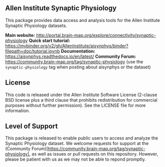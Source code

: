 Allen Institute Synaptic Physiology
-----------------------------------

This package provides data access and analysis tools for the Allen Institute Synaptic Physiology datasets.

**Main website:** http://portal.brain-map.org/explore/connectivity/synaptic-physiology
**Quick start tutorial:** https://mybinder.org/v2/gh/AllenInstitute/aisynphys/binder?filepath=doc/tutorial.ipynb
**Documentation:** https://aisynphys.readthedocs.io/en/latest/
**Community Forum:** https://community.brain-map.org/tag/synaptic-physiology (use the `synaptic-physiology` tag when posting about aisynphys or the dataset)


License
-------

This code is released under the Allen Institute Software License (2-clause BSD license 
plus a third clause that prohibits redistribution for commercial purposes without further permission). See the LICENSE file for more information.

Level of Support
----------------

This package is released to enable public users to access and analyze the Synaptic Physiology dataset. We welcome requests for support at the 
(Community Forum)[https://community.brain-map.org/tag/synaptic-physiology], as well as issues or pull requests on this repository. 
However, please be patient with us as we may not be able to repond promptly.

